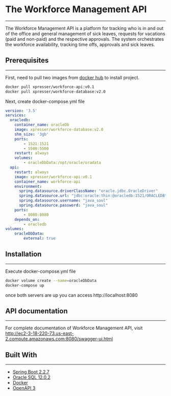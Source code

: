 # The Workforce Management API
------------------
The Workforce Management API is a platform for tracking who is in and out of the office and general management of sick leaves,
requests for vacations (paid and non-paid) and the respective approvals. 
The system orchestrates the workforce availability, tracking time offs, approvals and sick leaves.
## Prerequisites
------------------
First, need to pull two images from [docker hub](https://hub.docker.com/) to install project.

```bash
docker pull xpresser/workforce-api:v0.1
docker pull xpresser/workforce-database:v2.0

```
Next, create docker-compose.yml file
```yml
version: '3.5'
services:
  oracledb:
    container_name: oracleDb
    image: xpresser/workforce-database:v2.0
    shm_size: '3gb'
    ports:
        - 1521:1521
        - 5500:5500
    restart: always
    volumes:
        - oracleDbData:/opt/oracle/oradata
  api:
    restart: always
    image: xpresser/workforce-api:v0.1
    container_name: workforce-api
    environment:
      spring.datasource.driverClassName: "oracle.jdbc.OracleDriver"
      spring.datasource.url: "jdbc:oracle:thin:@oracledb:1521/ORACLEDB"
      spring.datasource.username: "java_soul"
      spring.datasource.password: "java_soul"
    ports:
        - 8080:8080
    depends_on:
        - oracledb
volumes:
    oracleDbData:
        external: true
```
## Installation
------------------
Execute docker-compose.yml file
```bash
docker volume create --name=oracleDbData
docker-compose up
```
once both servers are up you can access http://localhost:8080


## API documentation
------------------
For complete documentation of Workforce Management API, visit http://ec2-3-18-220-73.us-east-2.compute.amazonaws.com:8080/swagger-ui.html

## Built With
------------------
- [Spring Boot 2.2.7](https://spring.io/projects/spring-boot)
- [Oracle SQL 12.0.2](https://www.oracle.com/database/technologies/appdev/sqldeveloper-landing.html)
- [Docker](https://hub.docker.com/)
- [OpenAPI 3](https://springdoc.org/faq.html#how-can-i-map-pageable-spring-date-commons-object-to-correct-url-parameter-in-swagger-ui)
